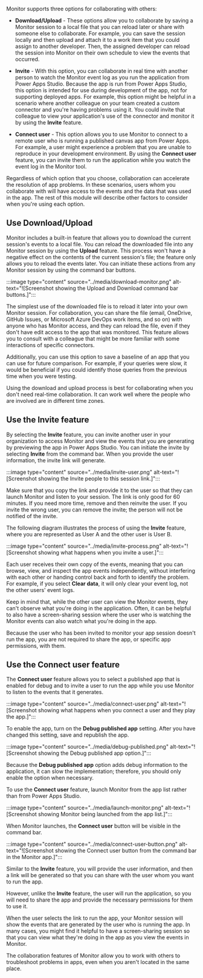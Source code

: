 Monitor supports three options for collaborating with others:

-   **Download/Upload** - These options allow you to collaborate by saving a Monitor
    session to a local file that you can reload later or share with
    someone else to collaborate. For example, you can save the session
    locally and then upload and attach it to a work item that you could
    assign to another developer. Then, the assigned developer can reload
    the session into Monitor on their own schedule to view the events
    that occurred.

-   **Invite** - With this option, you can collaborate in real time with
    another person to watch the Monitor event log as you run the
    application from Power Apps Studio. Because the app is run from
    Power Apps Studio, this option is intended for use during development of
    the app, not for supporting deployed apps. For example, this option
    might be helpful in a scenario where another colleague on your team
    created a custom connector and you're having problems using it. You
    could invite that colleague to view your application's use of the
    connector and monitor it by using the **Invite** feature.

-   **Connect user** - This option allows you to use Monitor to connect to a
    remote user who is running a published canvas app from Power Apps. For example,
    a user might experience a problem that you are unable to
    reproduce in your development environment. By using the **Connect user** feature, you
    can invite them to run the application while you watch the event log
    in the Monitor tool.

Regardless of which option that you choose, collaboration can accelerate the
resolution of app problems. In these scenarios, users whom you
collaborate with will have access to the events and the data that was
used in the app. The rest of this module will describe other
factors to consider when you're using each option.

## Use Download/Upload

Monitor includes a built-in feature that allows you to download the current session's
events to a local file. You can reload the downloaded file into any
Monitor session by using the **Upload** feature. 
This process won't have a negative effect on the contents of the current session's file; the feature
only allows you to reload the events later. You can initiate these actions from any Monitor session by
using the command bar buttons.

:::image type="content" source="../media/download-monitor.png" alt-text="![Screenshot showing the Upload and Download command bar buttons.]":::

The simplest use of the downloaded file is to reload it later into
your own Monitor session. For collaboration, you can share the file
(email, OneDrive, GitHub Issues, or Microsoft Azure DevOps work items, and so on) with
anyone who has Monitor access, and they can reload the file, even if they
don't have edit access to the app that was monitored. This feature allows you
to consult with a colleague that might be more familiar with some
interactions of specific connectors.

Additionally, you can use this option to save a baseline of an app that you can
use for future comparison. For example, if your queries were slow,
it would be beneficial if you could identify those queries from
the previous time when you were testing.

Using the download and upload process is best for collaborating when you
don't need real-time collaboration. It can work well where the people who are
involved are in different time zones.

## Use the Invite feature

By selecting the **Invite** feature, you can invite another user in your
organization to access Monitor and view the events that you are generating by
previewing the app in Power Apps Studio. You can initiate the invite by
selecting **Invite** from the command bar.
When you provide the user information, the invite link will generate.

:::image type="content" source="../media/invite-user.png" alt-text="![Screenshot showing the Invite people to this session link.]":::

Make sure that you copy the link and provide it to the user so that they can launch
Monitor and listen to your session. The link is only good for 60 minutes.
If you need more time, remove and then reinvite the user. If you
invite the wrong user, you can remove the invite; the person will not be notified
of the invite.

The following diagram illustrates the process of using the **Invite** feature, where you are represented as User A and the
other user is User B.

:::image type="content" source="../media/invite-process.png" alt-text="![Screenshot showing what happens when you invite a user.]":::

Each user receives their own copy of the events, meaning that you can
browse, view, and inspect the app events independently, without
interfering with each other or handing control back and forth to
identify the problem. For example, if you select **Clear data**, it will only
clear your event log, not the other users' event logs.

Keep in mind that, while the other user can view the Monitor events, they can't
observe what you're doing in the application. Often, it can be
helpful to also have a screen-sharing session where the user who is
watching the Monitor events can also watch what you're doing in the
app.

Because the user who has been invited to monitor your app session doesn't
run the app, you are not required to share the app, or specific app permissions, with them.

## Use the Connect user feature

The **Connect user** feature allows you to select a published app that is
enabled for debug and to invite a user to run the app while you use Monitor
to listen to the events that it generates.

:::image type="content" source="../media/connect-user.png" alt-text="![Screenshot showing what happens when you connect a user and they play the app.]":::

To enable the app, turn on the **Debug published app** setting.
After you have changed this setting, save and republish the app.

:::image type="content" source="../media/debug-published.png" alt-text="![Screenshot showing the Debug published app option.]":::

Because the **Debug published app** option adds debug information to the application, it can slow
the implementation; therefore, you should only enable the option when necessary.

To use the **Connect user** feature, launch Monitor from the app
list rather than from Power Apps Studio.

:::image type="content" source="../media/launch-monitor.png" alt-text="![Screenshot showing Monitor being launched from the app list.]":::

When Monitor launches, the **Connect user** button will be visible
in the command bar.

:::image type="content" source="../media/connect-user-button.png" alt-text="![Screenshot showing the Connect user button from the command bar in the Monitor app.]":::

Similar to the **Invite** feature, you will provide the user information, and then a link will be
generated so that you can share with the user whom you want to run the app.

However, unlike the **Invite** feature, the user will run the application, so you will need to share the app
and provide the necessary permissions for them to use it.

When the user selects the link to run the app, your Monitor session will show
the events that are generated by the user who is running the app. In many cases, you might
find it helpful to have a screen-sharing session so that you can view what
they're doing in the app as you view the events in Monitor.

The collaboration features of Monitor allow you to work with others to
troubleshoot problems in apps, even when you aren't located in the same
place.
